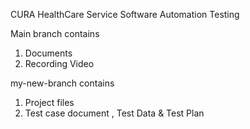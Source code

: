 CURA HealthCare Service Software Automation Testing

Main branch contains
1. Documents 
2. Recording Video

my-new-branch contains
1. Project files
2. Test case document , Test Data & Test Plan
